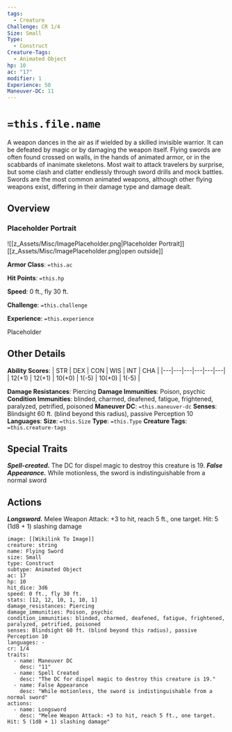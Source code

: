 ```yaml
---
tags:
  - Creature
Challenge: CR 1/4
Size: Small
Type:
  - Construct
Creature-Tags:
  - Animated Object
hp: 10
ac: "17"
modifier: 1
Experience: 50
Maneuver-DC: 11
---
```

# `=this.file.name`
A weapon dances in the air as if wielded by a skilled invisible warrior. It can be defeated by magic or by damaging the weapon itself. Flying swords are often found crossed on walls, in the hands of animated armor, or in the scabbards of inanimate skeletons. Most wait to attack travelers by surprise, but some clash and clatter endlessly through sword drills and mock battles. 
Swords are the most common animated weapons, although other flying weapons exist, differing in their damage type and damage dealt.
## Overview
### Placeholder Portrait
![[z_Assets/Misc/ImagePlaceholder.png|Placeholder Portrait]]
[[z_Assets/Misc/ImagePlaceholder.png|open outside]]

**Armor Class**: `=this.ac`

**Hit Points**: `=this.hp`

**Speed**: 0 ft., fly 30 ft.

**Challenge**: `=this.challenge`

**Experience**: `=this.experience`

Placeholder

## Other Details
**Ability Scores**: | STR | DEX | CON | WIS | INT | CHA |
|---|---|---|---|---|---|
| 12(+1) | 12(+1) | 10(+0) | 1(-5) | 10(+0) | 1(-5) |

**Damage Resistances**: Piercing
**Damage Immunities**: Poison, psychic
**Condition Immunities**: blinded, charmed, deafened, fatigue, frightened, paralyzed, petrified, poisoned
**Maneuver DC**: `=this.maneuver-dc`
**Senses**: Blindsight 60 ft. (blind beyond this radius), passive Perception 10
**Languages**: 
**Size**: `=this.Size`
**Type**: `=this.Type`
**Creature Tags**: `=this.creature-tags`
## Special Traits
***Spell-created.*** The DC for dispel magic to destroy this creature is 19. 
***False Appearance.*** While motionless, the sword is indistinguishable from a normal sword

## Actions
***Longsword.*** Melee Weapon Attack: +3 to hit, reach 5 ft., one target. Hit: 5 (1d8 + 1) slashing damage
```statblock
image: [[Wikilink To Image]]
creature: string
name: Flying Sword
size: Small
type: Construct
subtype: Animated Object
ac: 17
hp: 10
hit_dice: 3d6
speed: 0 ft., fly 30 ft.
stats: [12, 12, 10, 1, 10, 1]
damage_resistances: Piercing
damage_immunities: Poison, psychic
condition_immunities: blinded, charmed, deafened, fatigue, frightened, paralyzed, petrified, poisoned
senses: Blindsight 60 ft. (blind beyond this radius), passive Perception 10
languages: -
cr: 1/4
traits:
  - name: Maneuver DC
    desc: "11"
  - name: Spell Created
    desc: "The DC for dispel magic to destroy this creature is 19."
  - name: False Appearance
    desc: "While motionless, the sword is indistinguishable from a normal sword"
actions:
  - name: Longsword
    desc: "Melee Weapon Attack: +3 to hit, reach 5 ft., one target. Hit: 5 (1d8 + 1) slashing damage"
```

